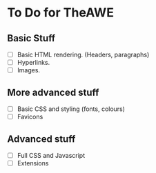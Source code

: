 # To Do for TheAWE

## Basic Stuff
- [ ] Basic HTML rendering. (Headers, paragraphs)
- [ ] Hyperlinks.
- [ ] Images.

## More advanced stuff
- [ ] Basic CSS and styling (fonts, colours)
- [ ] Favicons

## Advanced stuff
- [ ] Full CSS and Javascript
- [ ] Extensions
